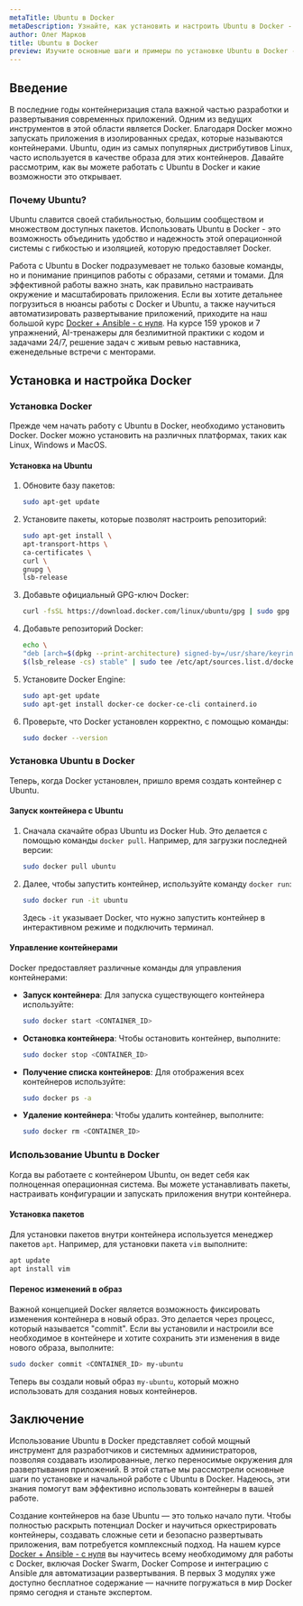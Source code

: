 ```yaml
---
metaTitle: Ubuntu в Docker
metaDescription: Узнайте, как установить и настроить Ubuntu в Docker - изучите процедуры создания и управления контейнерами на базе Ubuntu
author: Олег Марков
title: Ubuntu в Docker
preview: Изучите основные шаги и примеры по установке Ubuntu в Docker - от базовой настройки до создания и управления контейнерами
---
```


## Введение

В последние годы контейнеризация стала важной частью разработки и развертывания современных приложений. Одним из ведущих инструментов в этой области является Docker. Благодаря Docker можно запускать приложения в изолированных средах, которые называются контейнерами. Ubuntu, один из самых популярных дистрибутивов Linux, часто используется в качестве образа для этих контейнеров. Давайте рассмотрим, как вы можете работать с Ubuntu в Docker и какие возможности это открывает.

### Почему Ubuntu?

Ubuntu славится своей стабильностью, большим сообществом и множеством доступных пакетов. Использовать Ubuntu в Docker - это возможность объединить удобство и надежность этой операционной системы с гибкостью и изоляцией, которую предоставляет Docker.

Работа с Ubuntu в Docker подразумевает не только базовые команды, но и понимание принципов работы с образами, сетями и томами. Для эффективной работы важно знать, как правильно настраивать окружение и масштабировать приложения. Если вы хотите детальнее погрузиться в нюансы работы с Docker и Ubuntu, а также научиться автоматизировать развертывание приложений, приходите на наш большой курс [Docker + Ansible - с нуля](https://purpleschool.ru/course/docker?utm_source=knowledgebase&utm_medium=text&utm_campaign=Ubuntu_v_Docker). На курсе 159 уроков и 7 упражнений, AI-тренажеры для безлимитной практики с кодом и задачами 24/7, решение задач с живым ревью наставника, еженедельные встречи с менторами.

## Установка и настройка Docker

### Установка Docker

Прежде чем начать работу с Ubuntu в Docker, необходимо установить Docker. Docker можно установить на различных платформах, таких как Linux, Windows и MacOS.

#### Установка на Ubuntu

1. Обновите базу пакетов:

   ```bash
   sudo apt-get update
   ```

2. Установите пакеты, которые позволят настроить репозиторий:

   ```bash
   sudo apt-get install \
   apt-transport-https \
   ca-certificates \
   curl \
   gnupg \
   lsb-release
   ```

3. Добавьте официальный GPG-ключ Docker:

   ```bash
   curl -fsSL https://download.docker.com/linux/ubuntu/gpg | sudo gpg --dearmor -o /usr/share/keyrings/docker-archive-keyring.gpg
   ```

4. Добавьте репозиторий Docker:

   ```bash
   echo \
   "deb [arch=$(dpkg --print-architecture) signed-by=/usr/share/keyrings/docker-archive-keyring.gpg] https://download.docker.com/linux/ubuntu \
   $(lsb_release -cs) stable" | sudo tee /etc/apt/sources.list.d/docker.list > /dev/null
   ```

5. Установите Docker Engine:

   ```bash
   sudo apt-get update
   sudo apt-get install docker-ce docker-ce-cli containerd.io
   ```

6. Проверьте, что Docker установлен корректно, с помощью команды:

   ```bash
   sudo docker --version
   ```

### Установка Ubuntu в Docker

Теперь, когда Docker установлен, пришло время создать контейнер с Ubuntu.

#### Запуск контейнера с Ubuntu

1. Сначала скачайте образ Ubuntu из Docker Hub. Это делается с помощью команды `docker pull`. Например, для загрузки последней версии:

   ```bash
   sudo docker pull ubuntu
   ```

2. Далее, чтобы запустить контейнер, используйте команду `docker run`:

   ```bash
   sudo docker run -it ubuntu
   ```

   Здесь `-it` указывает Docker, что нужно запустить контейнер в интерактивном режиме и подключить терминал.

#### Управление контейнерами

Docker предоставляет различные команды для управления контейнерами:

- **Запуск контейнера**: Для запуска существующего контейнера используйте:

  ```bash
  sudo docker start <CONTAINER_ID>
  ```

- **Остановка контейнера**: Чтобы остановить контейнер, выполните:

  ```bash
  sudo docker stop <CONTAINER_ID>
  ```

- **Получение списка контейнеров**: Для отображения всех контейнеров используйте:

  ```bash
  sudo docker ps -a
  ```

- **Удаление контейнера**: Чтобы удалить контейнер, выполните:

  ```bash
  sudo docker rm <CONTAINER_ID>
  ```

### Использование Ubuntu в Docker

Когда вы работаете с контейнером Ubuntu, он ведет себя как полноценная операционная система. Вы можете устанавливать пакеты, настраивать конфигурации и запускать приложения внутри контейнера.

#### Установка пакетов

Для установки пакетов внутри контейнера используется менеджер пакетов `apt`. Например, для установки пакета `vim` выполните:

```bash
apt update
apt install vim
```

#### Перенос изменений в образ

Важной концепцией Docker является возможность фиксировать изменения контейнера в новый образ. Это делается через процесс, который называется "commit". Если вы установили и настроили все необходимое в контейнере и хотите сохранить эти изменения в виде нового образа, выполните:

```bash
sudo docker commit <CONTAINER_ID> my-ubuntu
```

Теперь вы создали новый образ `my-ubuntu`, который можно использовать для создания новых контейнеров.

## Заключение

Использование Ubuntu в Docker представляет собой мощный инструмент для разработчиков и системных администраторов, позволяя создавать изолированные, легко переносимые окружения для развертывания приложений. В этой статье мы рассмотрели основные шаги по установке и начальной работе с Ubuntu в Docker. Надеюсь, эти знания помогут вам эффективно использовать контейнеры в вашей работе.

Создание контейнеров на базе Ubuntu — это только начало пути. Чтобы полностью раскрыть потенциал Docker и научиться оркестрировать контейнеры, создавать сложные сети и безопасно развертывать приложения, вам потребуется комплексный подход. На нашем курсе [Docker + Ansible - с нуля](https://purpleschool.ru/course/docker?utm_source=knowledgebase&utm_medium=text&utm_campaign=Ubuntu_v_Docker) вы научитесь всему необходимому для работы с Docker, включая Docker Swarm, Docker Compose и интеграцию с Ansible для автоматизации развертывания. В первых 3 модулях уже доступно бесплатное содержание — начните погружаться в мир Docker прямо сегодня и станьте экспертом.
